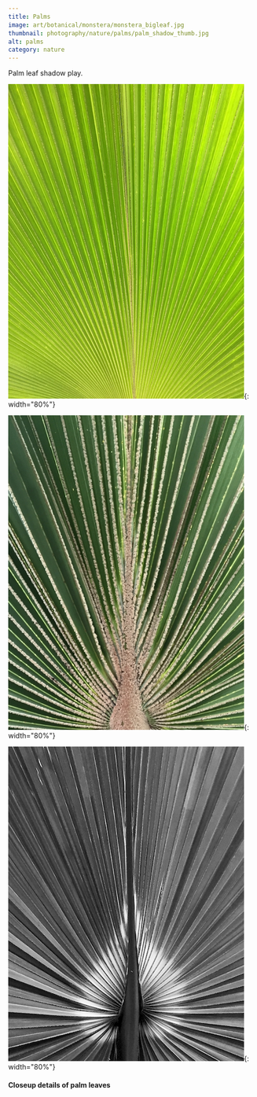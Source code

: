 ```yaml
---
title: Palms
image: art/botanical/monstera/monstera_bigleaf.jpg
thumbnail: photography/nature/palms/palm_shadow_thumb.jpg
alt: palms
category: nature
---
```


Palm leaf shadow play.

![palm leaf closeup](./assets/img/photography/nature/palms/palm_light.jpg){: width="80%"}

![palm leaf closeup](./assets/img/photography/nature/palms/palm_dark.jpg){: width="80%"}

![palm leaf closeup](./assets/img/photography/nature/palms/palm_bw.jpg){: width="80%"}

#### Closeup details of palm leaves
